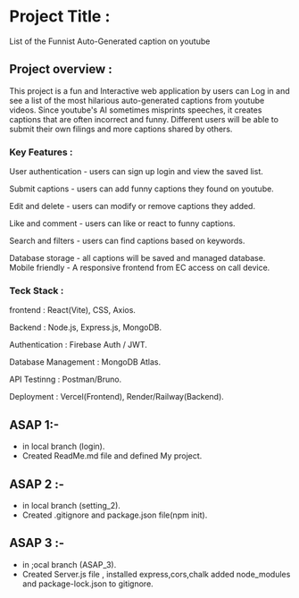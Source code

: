 # Project Title :

List of the Funnist Auto-Generated caption on youtube

## Project overview :

This project is a fun and Interactive web application by users can Log in and see a list of the most hilarious auto-generated captions from youtube videos. Since youtube's AI sometimes misprints speeches, it creates captions that are often incorrect and funny. Different users will be able to submit their own filings and more captions shared by others.

### Key Features :

User authentication - users can sign up login and view the saved list.

Submit captions - users can add funny captions they found on youtube.

Edit and delete - users can modify or remove captions they added.

Like and comment - users can like or react to funny captions.

Search and filters - users can find captions based on keywords.

Database storage - all captions will be saved and managed database. Mobile friendly - A responsive frontend from EC access on call device.

### Teck Stack :

frontend : React(Vite), CSS, Axios.

Backend : Node.js, Express.js, MongoDB.

Authentication : Firebase Auth / JWT.

Database Management : MongoDB Atlas.

API Testinng : Postman/Bruno.

Deployment : Vercel(Frontend), Render/Railway(Backend).



## ASAP 1:- 
 -  in local branch (login).
 - Created ReadMe.md file and defined My project.

## ASAP 2 :- 
 - in local branch (setting_2).
 - Created .gitignore and package.json file(npm init).

 ## ASAP 3 :-
  - in ;ocal branch (ASAP_3).
  - Created Server.js file , installed express,cors,chalk added node_modules and package-lock.json to gitignore.





